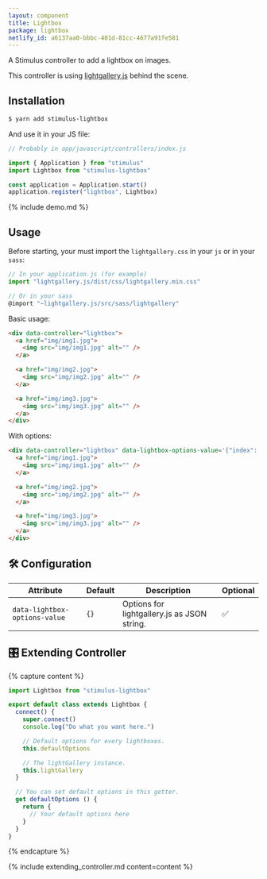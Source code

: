 ```yaml
---
layout: component
title: Lightbox
package: lightbox
netlify_id: a6137aa0-bbbc-401d-81cc-4677a91fe581
---
```


A Stimulus controller to add a lightbox on images.

This controller is using [lightgallery.js](https://sachinchoolur.github.io/lightgallery.js/) behind the scene.

## Installation

```bash
$ yarn add stimulus-lightbox
```

And use it in your JS file:
```js
// Probably in app/javascript/controllers/index.js

import { Application } from "stimulus"
import Lightbox from "stimulus-lightbox"

const application = Application.start()
application.register("lightbox", Lightbox)
```

{% include demo.md %}

## Usage


Before starting, your must import the `lightgallery.css` in your `js` or in your `sass`:
```js
// In your application.js (for example)
import "lightgallery.js/dist/css/lightgallery.min.css"

// Or in your sass
@import "~lightgallery.js/src/sass/lightgallery"
```

Basic usage:
```html
<div data-controller="lightbox">
  <a href="img/img1.jpg">
    <img src="img/img1.jpg" alt="" />
  </a>

  <a href="img/img2.jpg">
    <img src="img/img2.jpg" alt="" />
  </a>

  <a href="img/img3.jpg">
    <img src="img/img3.jpg" alt="" />
  </a>
</div>
```

With options:
```html
<div data-controller="lightbox" data-lightbox-options-value='{"index": 2}'>
  <a href="img/img1.jpg">
    <img src="img/img1.jpg" alt="" />
  </a>

  <a href="img/img2.jpg">
    <img src="img/img2.jpg" alt="" />
  </a>

  <a href="img/img3.jpg">
    <img src="img/img3.jpg" alt="" />
  </a>
</div>
```

## 🛠 Configuration

| Attribute | Default | Description | Optional |
| --------- | ------- | ----------- | -------- |
| `data-lightbox-options-value` | `{}` | Options for lightgallery.js as JSON string. | ✅ |

## 🎛 Extending Controller

{% capture content %}
```js
import Lightbox from "stimulus-lightbox"

export default class extends Lightbox {
  connect() {
    super.connect()
    console.log("Do what you want here.")

    // Default options for every lightboxes.
    this.defaultOptions

    // The lightGallery instance.
    this.lightGallery
  }

  // You can set default options in this getter.
  get defaultOptions () {
    return {
      // Your default options here
    }
  }
}
```
{% endcapture %}

{% include extending_controller.md content=content %}
